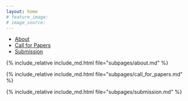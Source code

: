 ```yaml
---
layout: home
# feature_image:
# image_source: 
---
```


<ul class="nav nav-tabs nav-justified">
  <li role="presentation" class="active"><a href="#about">About</a></li>
  <li role="presentation" id="cfp_tab"><a href="#call-for-papers">Call for Papers</a></li>
  <li role="presentation" id="submission_tab"><a href="#submission">Submission</a></li>
</ul>

<div class="tab-content">
<div role="tabpanel" class="tab-pane active" id="about">

  {% include_relative include_md.html file="subpages/about.md" %}

</div>

<div role="tabpanel" class="tab-pane" id="call-for-papers">

  {% include_relative include_md.html file="subpages/call_for_papers.md" %}

</div>

<div role="tabpanel" class="tab-pane" id="submission">

{% include_relative include_md.html file="subpages/submission.md" %}

</div>

</div>

<script>
$(function(){
  
  let url = location.href.replace(/\/$/, "");
 
  if (location.hash) {
    const hash = url.split('#');
    $('.nav-tabs li a[href="#'+hash[1]+'"]').tab('show');
    //url = location.href.replace(/\/#/, '#');
    url += '/';
    history.replaceState(null, null, url);
    setTimeout(() => {
      var t = $(document.getElementById(hash[1]));
      if (t.length > 0){
        $(window).scrollTop(t.first().offset().top);
      } else {
        $(window).scrollTop(0);
      }
    }, 400);
  } 
   
  $('.nav-tabs li a').on('click', function(e) {
    e.preventDefault();
    $(this).tab('show');
    let newUrl;
    const hash = $(this).attr('href');
    newUrl = url.split('#')[0];
    if(hash != '#about') {
      newUrl +=  '/' + hash + '/';
    }
    history.replaceState(null, null, newUrl);
  });

  $('a.link-to-tab').on('click', function() {
    let hash = $(this).attr('href');
    newUrl = url.split('#')[0];
    if(hash != '#about') {
      newUrl += '/' + hash + '/';
    }
    history.replaceState(null, null, newUrl);
    hash = hash.split('#');
    $('.nav-tabs li a[href="#'+hash[1]+'"]').tab('show');
    setTimeout(() => {
      var t = $(document.getElementById(hash[1]));
      if (t.length > 0){
        $(window).scrollTop(t.first().offset().top);
      } else {
        $(window).scrollTop(0);
      }
    }, 400);
    return false;
  });
});
</script>
